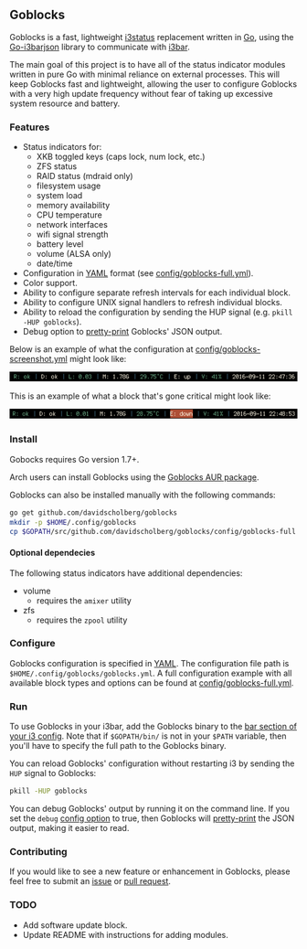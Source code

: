 ## Goblocks

Goblocks is a fast, lightweight [i3status](https://i3wm.org/i3status/) replacement written in [Go](https://golang.org/), using the [Go-i3barjson](https://github.com/davidscholberg/go-i3barjson) library to communicate with [i3bar](https://i3wm.org/i3bar/).

The main goal of this project is to have all of the status indicator modules written in pure Go with minimal reliance on external processes. This will keep Goblocks fast and lightweight, allowing the user to configure Goblocks with a very high update frequency without fear of taking up excessive system resource and battery.

### Features

* Status indicators for:
    * XKB toggled keys (caps lock, num lock, etc.)
    * ZFS status
    * RAID status (mdraid only)
    * filesystem usage
    * system load
    * memory availability
    * CPU temperature
    * network interfaces
    * wifi signal strength
    * battery level
    * volume (ALSA only)
    * date/time
* Configuration in [YAML](http://yaml.org/) format (see [config/goblocks-full.yml](config/goblocks-full.yml)).
* Color support.
* Ability to configure separate refresh intervals for each individual block.
* Ability to configure UNIX signal handlers to refresh individual blocks.
* Ability to reload the configuration by sending the HUP signal (e.g. `pkill -HUP goblocks`).
* Debug option to [pretty-print](https://en.wikipedia.org/wiki/Prettyprint) Goblocks' JSON output.

Below is an example of what the configuration at [config/goblocks-screenshot.yml](config/goblocks-screenshot.yml) might look like:

![screenshot-normal](config/screenshots/goblocks-normal.png)

This is an example of what a block that's gone critical might look like:

![screenshot-alert](config/screenshots/goblocks-alert.png)

### Install

Gobocks requires Go version 1.7+.

Arch users can install Goblocks using the [Goblocks AUR package](https://aur.archlinux.org/packages/goblocks/).

Goblocks can also be installed manually with the following commands:

```bash
go get github.com/davidscholberg/goblocks
mkdir -p $HOME/.config/goblocks
cp $GOPATH/src/github.com/davidscholberg/goblocks/config/goblocks-full.yml $HOME/.config/goblocks/goblocks.yml
```

#### Optional dependecies

The following status indicators have additional dependencies:

* volume
    * requires the `amixer` utility
* zfs
    * requires the `zpool` utility

### Configure

Goblocks configuration is specified in [YAML](http://yaml.org/). The configuration file path is `$HOME/.config/goblocks/goblocks.yml`. A full configuration example with all available block types and options can be found at [config/goblocks-full.yml](config/goblocks-full.yml).

### Run

To use Goblocks in your i3bar, add the Goblocks binary to the [bar section of your i3 config](https://i3wm.org/docs/userguide.html#_configuring_i3bar). Note that if `$GOPATH/bin/` is not in your `$PATH` variable, then you'll have to specify the full path to the Goblocks binary.

You can reload Goblocks' configuration without restarting i3 by sending the `HUP` signal to Goblocks:

```bash
pkill -HUP goblocks
```

You can debug Goblocks' output by running it on the command line. If you set the `debug` [config option](config/goblocks-full.yml) to true, then Goblocks will [pretty-print](https://en.wikipedia.org/wiki/Prettyprint) the JSON output, making it easier to read.

### Contributing

If you would like to see a new feature or enhancement in Goblocks, please feel free to submit an [issue](/../../issues) or [pull request](/../../pulls).

### TODO

* Add software update block.
* Update README with instructions for adding modules.
